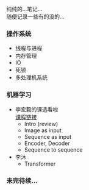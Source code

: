 纯纯的...笔记...  
随便记录一些有的没的...

### 操作系统
- 线程与进程
- 内存管理
- IO
- 死锁
- 多处理机系统

### 机器学习
- 李宏毅的课选看啦  
  [课程链接](https://speech.ee.ntu.edu.tw/~hylee/ml/2022-spring.php)
  - Intro (review)
  - Image as input
  - Sequence as input
  - Encoder, Decoder
  - Sequence to sequence
- 李沐
  - Transformer

### 未完待续...
